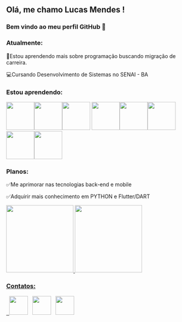 ## Olá, me chamo Lucas Mendes ! 
### Bem vindo ao meu perfil GitHub 👋


### Atualmente:
:man:Estou aprendendo mais sobre programação buscando migração de carreira. 

:computer:Cursando Desenvolvimento de Sistemas no SENAI - BA

### Estou aprendendo:
<img src="https://cdn.jsdelivr.net/gh/devicons/devicon/icons/python/python-original-wordmark.svg" width=75 height=75/><img src="https://cdn.jsdelivr.net/gh/devicons/devicon/icons/css3/css3-original.svg" width=75 height=75 /><img src="https://cdn.jsdelivr.net/gh/devicons/devicon/icons/html5/html5-original-wordmark.svg" width=75 height=75 />
<img src="https://cdn.jsdelivr.net/gh/devicons/devicon/icons/flutter/flutter-original.svg" width=75 height=75/><img src="https://cdn.jsdelivr.net/gh/devicons/devicon/icons/javascript/javascript-original.svg" width=75 height=75 /><img src="https://cdn.jsdelivr.net/gh/devicons/devicon/icons/sqlite/sqlite-original-wordmark.svg" width=75 height=75  /><img src="https://cdn.jsdelivr.net/gh/devicons/devicon/icons/java/java-original-wordmark.svg" width=75 height=75/><img src="https://cdn.jsdelivr.net/gh/devicons/devicon/icons/php/php-original.svg" width=75 height=75 />











### Planos:
:white_check_mark:Me aprimorar nas tecnologias back-end e mobile

:white_check_mark:Adquirir mais conhecimento em PYTHON e Flutter/DART

<div>
<a href="https://github.com/Luckaszfsa">
<img height="180em" src="https://github-readme-stats.vercel.app/api/top-langs/?username=Luckaszfsa&layout=compact&langs_count=7&theme=dracula"/>
<img height="180em" src="https://github-readme-stats.vercel.app/api?username=Luckaszfsa&show_icons=true&theme=dracula&include_all_commits=true&count_private=true"/>
</div>
  
### Contatos:

<div> 
  <p align="left">
&nbsp; <a href="https://twitter.com/Luckasz" target="_blank" rel="noopener noreferrer"><img src="https://img.icons8.com/plasticine/100/000000/twitter.png" width="50" /></a>  
&nbsp; <a href="https://www.linkedin.com/in/lucas-mendes-966ab532" target="_blank" rel="noopener noreferrer"><img src="https://img.icons8.com/plasticine/100/000000/linkedin.png" width="50" /></a>
&nbsp; <a href="mailto:luckasz.mendes@gmail.com" target="_blank" rel="noopener noreferrer"><img src="https://img.icons8.com/plasticine/100/000000/gmail.png"  width="50" /></a>
</p>
  </div>
 
